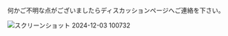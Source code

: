 何かご不明な点がございましたらディスカッションページへご連絡を下さい。


![スクリーンショット 2024-12-03 100732](https://github.com/user-attachments/assets/b6050572-bf05-4438-b211-89229c6653df)
